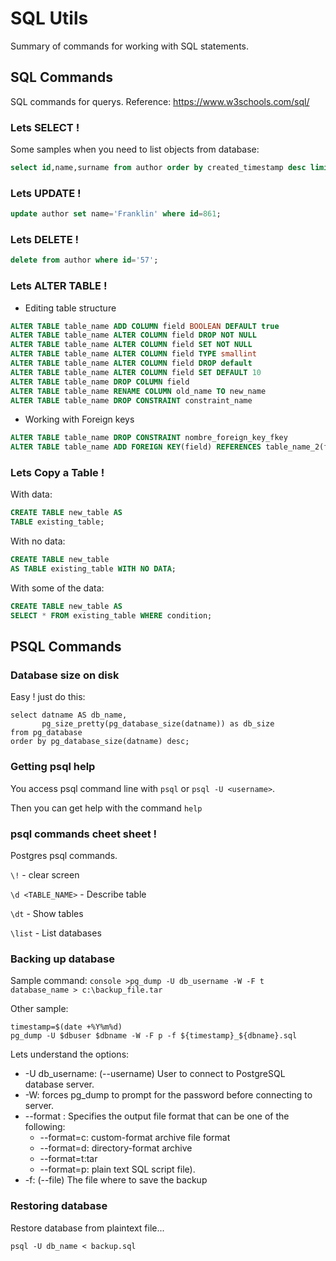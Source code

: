 # SQL Utils
Summary of commands for working with SQL statements.

## SQL Commands
SQL commands for querys. Reference: https://www.w3schools.com/sql/

### Lets SELECT !
Some samples when you need to list objects from database:

```sql
select id,name,surname from author order by created_timestamp desc limit 5;
```

### Lets UPDATE !

```sql
update author set name='Franklin' where id=861;
```

### Lets DELETE !

```sql
delete from author where id='57';
```
### Lets ALTER TABLE !
- Editing table structure
```sql
ALTER TABLE table_name ADD COLUMN field BOOLEAN DEFAULT true
ALTER TABLE table_name ALTER COLUMN field DROP NOT NULL
ALTER TABLE table_name ALTER COLUMN field SET NOT NULL
ALTER TABLE table_name ALTER COLUMN field TYPE smallint
ALTER TABLE table_name ALTER COLUMN field DROP default
ALTER TABLE table_name ALTER COLUMN field SET DEFAULT 10
ALTER TABLE table_name DROP COLUMN field
ALTER TABLE table_name RENAME COLUMN old_name TO new_name
ALTER TABLE table_name DROP CONSTRAINT constraint_name
```

- Working with Foreign keys
```sql
ALTER TABLE table_name DROP CONSTRAINT nombre_foreign_key_fkey
ALTER TABLE table_name ADD FOREIGN KEY(field) REFERENCES table_name_2(field)
```

### Lets Copy a Table !
With data:
```sql
CREATE TABLE new_table AS
TABLE existing_table;
```
With no data:
```sql
CREATE TABLE new_table
AS TABLE existing_table WITH NO DATA;
```
With some of the data:
```sql
CREATE TABLE new_table AS 
SELECT * FROM existing_table WHERE condition;
```

## PSQL Commands

### Database size on disk
Easy ! just do this:

```console
select datname AS db_name,
       pg_size_pretty(pg_database_size(datname)) as db_size
from pg_database 
order by pg_database_size(datname) desc;
```

### Getting psql help
You access psql command line with ```psql``` or ```psql -U <username>```.

Then you can get help with the command ```help```

### psql commands cheet sheet !
Postgres psql commands.

```\!``` - clear screen

```\d <TABLE_NAME>``` - Describe table

```\dt``` - Show tables 

```\list``` - List databases

### Backing up database

Sample command: ```console >pg_dump -U db_username -W -F t database_name > c:\backup_file.tar ```

Other sample:

```console
timestamp=$(date +%Y%m%d)
pg_dump -U $dbuser $dbname -W -F p -f ${timestamp}_${dbname}.sql
```

Lets understand the options:

- -U db_username: (--username) User to connect to PostgreSQL database server.
- -W:  forces pg_dump to prompt for the password before connecting to server. 
- --format : Specifies the output file format that can be one of the following:
  - --format=c: custom-format archive file format
  - --format=d: directory-format archive
  - --format=t:tar
  - --format=p: plain text SQL script file).
- -f: (--file) The file where to save the backup

### Restoring database
Restore database from plaintext file...

```psql -U db_name < backup.sql``` 
